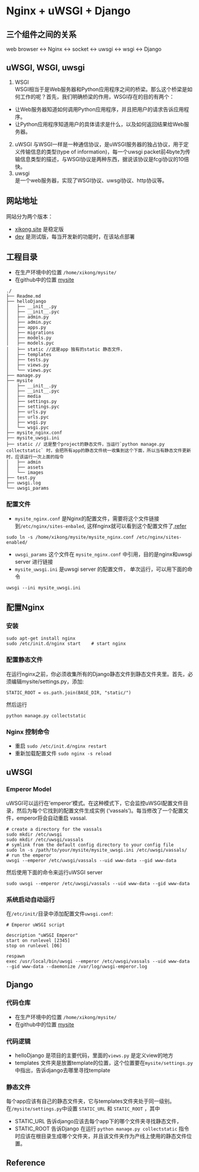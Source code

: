 # Nginx + uWSGI + Django
## 三个组件之间的关系
web browser <-> Nginx <-> socket <-> uwsgi <-> wsgi <-> Django
## uWSGI, WSGI, uwsgi
1. WSGI  
WSGI相当于是Web服务器和Python应用程序之间的桥梁。那么这个桥梁是如何工作的呢？首先，我们明确桥梁的作用，WSGI存在的目的有两个：  
- 让Web服务器知道如何调用Python应用程序，并且把用户的请求告诉应用程序。  
- 让Python应用程序知道用户的具体请求是什么，以及如何返回结果给Web服务器。
2. uWSGI
与WSGI一样是一种通信协议，是uWSGI服务器的独占协议，用于定义传输信息的类型(type of information)，每一个uwsgi packet前4byte为传输信息类型的描述，与WSGI协议是两种东西，据说该协议是fcgi协议的10倍快。
3. uwsgi  
是一个web服务器，实现了WSGI协议、uwsgi协议、http协议等。
## 网站地址
网站分为两个版本：
- [xikong.site](http://xikong.site) 是稳定版  
- [dev](http://xikong.site/dev) 是测试版，每当开发新的功能时，在该站点部署
## 工程目录
- 在生产环境中的位置 `/home/xikong/mysite/`
- 在github中的位置 [mysite](https://github.com/AprilKK/mysite,"helloDjango")
```
./
├── Readme.md
├── helloDjango
│   ├── __init__.py
│   ├── __init__.pyc
│   ├── admin.py
│   ├── admin.pyc
│   ├── apps.py
│   ├── migrations
│   ├── models.py
│   ├── models.pyc
│   ├── static //这是app 独有的static 静态文件，
│   ├── templates
│   ├── tests.py
│   ├── views.py
│   └── views.pyc
├── manage.py
├── mysite
│   ├── __init__.py
│   ├── __init__.pyc
│   ├── media
│   ├── settings.py
│   ├── settings.pyc
│   ├── urls.py
│   ├── urls.pyc
│   ├── wsgi.py
│   └── wsgi.pyc
├── mysite_nginx.conf
├── mysite_uwsgi.ini
├── static // 这是整个project的静态文件，当运行`python manage.py collectstatic` 时，会把所有app的静态文件统一收集到这个下面，所以当有静态文件更新时，应该运行一次上面的指令
│   ├── admin
│   ├── assets
│   └── images
├── test.py
├── uwsgi.log
└── uwsgi_params

```
### 配置文件
- `mysite_nginx.conf` 是Nginx的配置文件，需要将这个文件链接到`/etc/nginx/sites-enbaled`, 这样nginx就可以看到这个配置文件了,[refer][1]
```
sudo ln -s /home/xikong/mysite/mysite_nginx.conf /etc/nginx/sites-enabled/
```
- `uwsgi_params` 这个文件在 `mysite_nginx.conf` 中引用，目的是nginx和uwsgi server 进行链接
- `mysite_uwsgi.ini` 是uwsgi server 的配置文件， 单次运行，可以用下面的命令
```
uwsgi --ini mysite_uwsgi.ini
```
## 配置Nginx
### 安装
``` 
sudo apt-get install nginx
sudo /etc/init.d/nginx start    # start nginx
```
### 配置静态文件
在运行nginx之前，你必须收集所有的Django静态文件到静态文件夹里。首先，必须编辑mysite/settings.py，添加:
```
STATIC_ROOT = os.path.join(BASE_DIR, "static/")
```
然后运行
```
python manage.py collectstatic
```
### Nginx 控制命令
- 重启 `sudo /etc/init.d/nginx restart`
- 重新加载配置文件 `sudo nginx -s reload`

## uWSGI 
### Emperor Model
uWSGI可以运行在’emperor’模式。在这种模式下，它会监控uWSGI配置文件目录，然后为每个它找到的配置文件生成实例 (‘vassals’)。每当修改了一个配置文件，emperor将会自动重启 vassal.

```
# create a directory for the vassals
sudo mkdir /etc/uwsgi
sudo mkdir /etc/uwsgi/vassals
# symlink from the default config directory to your config file
sudo ln -s /path/to/your/mysite/mysite_uwsgi.ini /etc/uwsgi/vassals/
# run the emperor
uwsgi --emperor /etc/uwsgi/vassals --uid www-data --gid www-data
```
然后使用下面的命令来运行uWSGI server
```
sudo uwsgi --emperor /etc/uwsgi/vassals --uid www-data --gid www-data
```
### 系统启动自动运行
在`/etc/init/`目录中添加配置文件`uwsgi.conf`:
```
# Emperor uWSGI script

description "uWSGI Emperor"
start on runlevel [2345]
stop on runlevel [06]

respawn
exec /usr/local/bin/uwsgi --emperor /etc/uwsgi/vassals --uid www-data --gid www-data --daemonize /var/log/uwsgi-emperor.log
```
## Django
### 代码仓库
- 在生产环境中的位置 `/home/xikong/mysite/`
- 在github中的位置 [mysite](https://github.com/AprilKK/mysite,"helloDjango")
### 代码逻辑
- helloDjango 是项目的主要代码，里面的`views.py` 是定义view的地方
- templates 文件夹是放置template的位置，这个位置要在`mysite/settings.py`中指出，告诉django去哪里寻找template
### 静态文件
每个app应该有自己的静态文件夹，它与templates文件夹处于同一级别。
在`/mysite/settings.py`中设置 `STATIC_URL` 和 `STATIC_ROOT` ，其中
- STATIC_URL 告诉django应该去每个app下的哪个文件夹寻找静态文件，
- STATIC_ROOT 告诉Django 在运行 `python manage.py collectstatic` 指令时应该在根目录生成哪个文件夹，并且该文件夹作为产线上使用的静态文件位置。

## Reference
[1]: https://uwsgi-docs-zh.readthedocs.io/zh_CN/latest/tutorials/Django_and_nginx.html